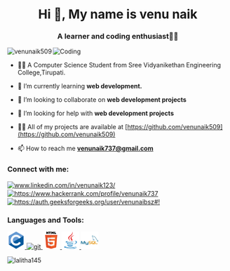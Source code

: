 <h1 align="center">Hi 👋, My name is venu naik</h1>
<h3 align="center">A learner and coding enthusiast👩‍💻</h3>
<img align ="right" alt="Coding" width="400" src="https://www.wingstechsolutions.com/wp-content/uploads/2022/03/full-stack-development.gif">

<p align="left"> <img src="https://komarev.com/ghpvc/?username=venunaik509&label=Profile%20views&color=0e75b6&style=flat" alt="venunaik509" /> </p>


- 👩‍💻 A Computer Science Student from Sree Vidyanikethan Engineering College,Tirupati.

- 🌱 I’m currently learning **web development.**

- 👯 I’m looking to collaborate on **web development projects**

- 🤝 I’m looking for help with **web development projects**

- 👨‍💻 All of my projects are available at [https://github.com/venunaik509](https://github.com/venunaik509)

- 📫 How to reach me **venunaik737@gmail.com**

<h3 align="left">Connect with me:</h3>
<p align="left">
<a href="https://www.linkedin.com/in/venunaik123/"
 target="blank"><img align="center" src="https://raw.githubusercontent.com/rahuldkjain/github-profile-readme-generator/master/src/images/icons/Social/linked-in-alt.svg" alt="www.linkedin.com/in/venunaik123/" height="30" width="40" /></a>
<a href="https://www.hackerrank.com/https://www.hackerrank.com/profile/venunaik737" target="blank"><img align="center" src="https://raw.githubusercontent.com/rahuldkjain/github-profile-readme-generator/master/src/images/icons/Social/hackerrank.svg" alt="https://www.hackerrank.com/profile/venunaik737" height="30" width="40" /></a>
<a href="https://auth.geeksforgeeks.org/user/https://auth.geeksforgeeks.org/user/venunaibsz#!" target="blank"><img align="center" src="https://raw.githubusercontent.com/rahuldkjain/github-profile-readme-generator/master/src/images/icons/Social/geeks-for-geeks.svg" alt="https://auth.geeksforgeeks.org/user/venunaibsz#!" height="30" width="40" /></a>
</p>

<h3 align="left">Languages and Tools:</h3>
<p align="left"> <a href="https://www.cprogramming.com/" target="_blank" rel="noreferrer"> <img src="https://raw.githubusercontent.com/devicons/devicon/master/icons/c/c-original.svg" alt="c" width="40" height="40"/> </a> <a href="https://git-scm.com/" target="_blank" rel="noreferrer"> <img src="https://www.vectorlogo.zone/logos/git-scm/git-scm-icon.svg" alt="git" width="40" height="40"/> </a> <a href="https://www.w3.org/html/" target="_blank" rel="noreferrer"> <img src="https://raw.githubusercontent.com/devicons/devicon/master/icons/html5/html5-original-wordmark.svg" alt="html5" width="40" height="40"/> </a> <a href="https://www.java.com" target="_blank" rel="noreferrer"> <img src="https://raw.githubusercontent.com/devicons/devicon/master/icons/java/java-original.svg" alt="java" width="40" height="40"/> </a> <a href="https://www.mysql.com/" target="_blank" rel="noreferrer"> <img src="https://raw.githubusercontent.com/devicons/devicon/master/icons/mysql/mysql-original-wordmark.svg" alt="mysql" width="40" height="40"/> </a> </p>

<p><img align="left" src="https://github-readme-stats.vercel.app/api/top-langs?username=lalitha145&show_icons=true&locale=en&layout=compact" alt="lalitha145" /></p>

